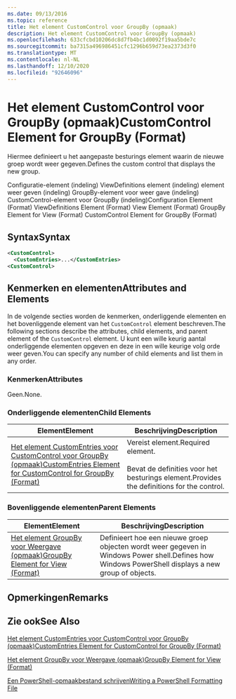 ```yaml
---
ms.date: 09/13/2016
ms.topic: reference
title: Het element CustomControl voor GroupBy (opmaak)
description: Het element CustomControl voor GroupBy (opmaak)
ms.openlocfilehash: 633cfcbd10206dc8d7fb4bc1d0092f19aa5bde7c
ms.sourcegitcommit: ba7315a496986451cfc1296b659d73ea2373d3f0
ms.translationtype: MT
ms.contentlocale: nl-NL
ms.lasthandoff: 12/10/2020
ms.locfileid: "92646096"
---
```

# <a name="customcontrol-element-for-groupby-format"></a><span data-ttu-id="b088e-103">Het element CustomControl voor GroupBy (opmaak)</span><span class="sxs-lookup"><span data-stu-id="b088e-103">CustomControl Element for GroupBy (Format)</span></span>

<span data-ttu-id="b088e-104">Hiermee definieert u het aangepaste besturings element waarin de nieuwe groep wordt weer gegeven.</span><span class="sxs-lookup"><span data-stu-id="b088e-104">Defines the custom control that displays the new group.</span></span>

<span data-ttu-id="b088e-105">Configuratie-element (indeling) ViewDefinitions element (indeling) element weer geven (indeling) GroupBy-element voor weer gave (indeling) CustomControl-element voor GroupBy (indeling)</span><span class="sxs-lookup"><span data-stu-id="b088e-105">Configuration Element (Format) ViewDefinitions Element (Format) View Element (Format) GroupBy Element for View (Format) CustomControl Element for GroupBy (Format)</span></span>

## <a name="syntax"></a><span data-ttu-id="b088e-106">Syntax</span><span class="sxs-lookup"><span data-stu-id="b088e-106">Syntax</span></span>

```xml
<CustomControl>
  <CustomEntries>...</CustomEntries>
<CustomControl>
```

## <a name="attributes-and-elements"></a><span data-ttu-id="b088e-107">Kenmerken en elementen</span><span class="sxs-lookup"><span data-stu-id="b088e-107">Attributes and Elements</span></span>

<span data-ttu-id="b088e-108">In de volgende secties worden de kenmerken, onderliggende elementen en het bovenliggende element van het `CustomControl` element beschreven.</span><span class="sxs-lookup"><span data-stu-id="b088e-108">The following sections describe the attributes, child elements, and parent element of the `CustomControl` element.</span></span> <span data-ttu-id="b088e-109">U kunt een wille keurig aantal onderliggende elementen opgeven en deze in een wille keurige volg orde weer geven.</span><span class="sxs-lookup"><span data-stu-id="b088e-109">You can specify any number of child elements and list them in any order.</span></span>

### <a name="attributes"></a><span data-ttu-id="b088e-110">Kenmerken</span><span class="sxs-lookup"><span data-stu-id="b088e-110">Attributes</span></span>

<span data-ttu-id="b088e-111">Geen.</span><span class="sxs-lookup"><span data-stu-id="b088e-111">None.</span></span>

### <a name="child-elements"></a><span data-ttu-id="b088e-112">Onderliggende elementen</span><span class="sxs-lookup"><span data-stu-id="b088e-112">Child Elements</span></span>

|<span data-ttu-id="b088e-113">Element</span><span class="sxs-lookup"><span data-stu-id="b088e-113">Element</span></span>|<span data-ttu-id="b088e-114">Beschrijving</span><span class="sxs-lookup"><span data-stu-id="b088e-114">Description</span></span>|
|-------------|-----------------|
|[<span data-ttu-id="b088e-115">Het element CustomEntries voor CustomControl voor GroupBy (opmaak)</span><span class="sxs-lookup"><span data-stu-id="b088e-115">CustomEntries Element for CustomControl for GroupBy (Format)</span></span>](./customentries-element-for-customcontrol-for-groupby-format.md)|<span data-ttu-id="b088e-116">Vereist element.</span><span class="sxs-lookup"><span data-stu-id="b088e-116">Required element.</span></span><br /><br /> <span data-ttu-id="b088e-117">Bevat de definities voor het besturings element.</span><span class="sxs-lookup"><span data-stu-id="b088e-117">Provides the definitions for the control.</span></span>|

### <a name="parent-elements"></a><span data-ttu-id="b088e-118">Bovenliggende elementen</span><span class="sxs-lookup"><span data-stu-id="b088e-118">Parent Elements</span></span>

|<span data-ttu-id="b088e-119">Element</span><span class="sxs-lookup"><span data-stu-id="b088e-119">Element</span></span>|<span data-ttu-id="b088e-120">Beschrijving</span><span class="sxs-lookup"><span data-stu-id="b088e-120">Description</span></span>|
|-------------|-----------------|
|[<span data-ttu-id="b088e-121">Het element GroupBy voor Weergave (opmaak)</span><span class="sxs-lookup"><span data-stu-id="b088e-121">GroupBy Element for View (Format)</span></span>](./groupby-element-for-view-format.md)|<span data-ttu-id="b088e-122">Definieert hoe een nieuwe groep objecten wordt weer gegeven in Windows Power shell.</span><span class="sxs-lookup"><span data-stu-id="b088e-122">Defines how Windows PowerShell displays a new group of objects.</span></span>|

## <a name="remarks"></a><span data-ttu-id="b088e-123">Opmerkingen</span><span class="sxs-lookup"><span data-stu-id="b088e-123">Remarks</span></span>

## <a name="see-also"></a><span data-ttu-id="b088e-124">Zie ook</span><span class="sxs-lookup"><span data-stu-id="b088e-124">See Also</span></span>

[<span data-ttu-id="b088e-125">Het element CustomEntries voor CustomControl voor GroupBy (opmaak)</span><span class="sxs-lookup"><span data-stu-id="b088e-125">CustomEntries Element for CustomControl for GroupBy (Format)</span></span>](./customentries-element-for-customcontrol-for-groupby-format.md)

[<span data-ttu-id="b088e-126">Het element GroupBy voor Weergave (opmaak)</span><span class="sxs-lookup"><span data-stu-id="b088e-126">GroupBy Element for View (Format)</span></span>](./groupby-element-for-view-format.md)

[<span data-ttu-id="b088e-127">Een PowerShell-opmaakbestand schrijven</span><span class="sxs-lookup"><span data-stu-id="b088e-127">Writing a PowerShell Formatting File</span></span>](./writing-a-powershell-formatting-file.md)
